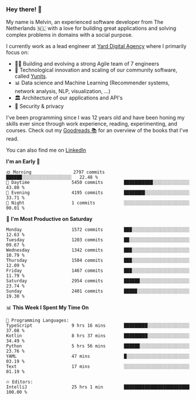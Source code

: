 ### Hey there! 👋

My name is Melvin, an experienced software developer from The Netherlands 🇳🇱 with a love for building great applications and solving complex problems in domains with a social purpose. 

I currently work as a lead engineer at [Yard Digital Agency](https://github.com/yardinternet) where I primarily focus on:

* 👏🏼 Building and evolving a strong Agile team of 7 engineers
* 🚀 Technological innovation and scaling of our community software, called [Yunits](https://www.yunits.com/).
* 📊 Data science and Machine Learning (Recommender systems, network analysis, NLP, visualization, ...)
* 🏛 Architecture of our applications and API's
* 🔐 Security & privacy

I've been programming since I was 12 years old and have been honing my skills ever since through work experience, reading, experimenting, and courses.
Check out my [Goodreads 📚](https://goodreads.com/melvinkoopmans) for an overview of the books that I've read. 

You can also find me on [LinkedIn](https://www.linkedin.com/in/melvinkoopmans)

<!--START_SECTION:waka-->
**I'm an Early 🐤** 

```text
🌞 Morning                2797 commits        ██████░░░░░░░░░░░░░░░░░░░   22.48 % 
🌆 Daytime                5450 commits        ███████████░░░░░░░░░░░░░░   43.80 % 
🌃 Evening                4195 commits        ████████░░░░░░░░░░░░░░░░░   33.71 % 
🌙 Night                  1 commits           ░░░░░░░░░░░░░░░░░░░░░░░░░   00.01 % 
```
📅 **I'm Most Productive on Saturday** 

```text
Monday                   1572 commits        ███░░░░░░░░░░░░░░░░░░░░░░   12.63 % 
Tuesday                  1203 commits        ██░░░░░░░░░░░░░░░░░░░░░░░   09.67 % 
Wednesday                1342 commits        ███░░░░░░░░░░░░░░░░░░░░░░   10.79 % 
Thursday                 1504 commits        ███░░░░░░░░░░░░░░░░░░░░░░   12.09 % 
Friday                   1467 commits        ███░░░░░░░░░░░░░░░░░░░░░░   11.79 % 
Saturday                 2954 commits        ██████░░░░░░░░░░░░░░░░░░░   23.74 % 
Sunday                   2401 commits        █████░░░░░░░░░░░░░░░░░░░░   19.30 % 
```


📊 **This Week I Spent My Time On** 

```text
💬 Programming Languages: 
TypeScript               9 hrs 16 mins       █████████░░░░░░░░░░░░░░░░   37.08 % 
Kotlin                   8 hrs 37 mins       █████████░░░░░░░░░░░░░░░░   34.49 % 
Python                   5 hrs 56 mins       ██████░░░░░░░░░░░░░░░░░░░   23.76 % 
YAML                     47 mins             █░░░░░░░░░░░░░░░░░░░░░░░░   03.19 % 
Text                     17 mins             ░░░░░░░░░░░░░░░░░░░░░░░░░   01.19 % 

🔥 Editors: 
IntelliJ                 25 hrs 1 min        █████████████████████████   100.00 % 
```


<!--END_SECTION:waka-->
